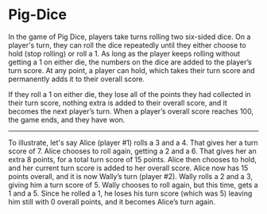 # Pig-Dice
In the game of Pig Dice, players take turns rolling two six-sided dice. 
On a player's turn, they can roll the dice repeatedly until they either choose to hold (stop rolling) or roll a 1. 
As long as the player keeps rolling without getting a 1 on either die, the numbers on the dice are added to the player’s
turn score. At any point, a player can hold, which takes their turn score and permanently adds it to their overall score. 

If they roll a 1 on either die, they lose all of the points they had collected in their
turn score, nothing extra is added to their overall score, and it becomes the next player’s turn. 
When a player’s overall score reaches 100, the game ends, and they have won.


---
To illustrate, let's say Alice (player #1) rolls a 3 and a 4. That gives her a turn score of 7. 
Alice chooses to roll again, getting a 2 and a 6. That gives her an extra 8 points, for a total turn score of 15 points.
Alice then chooses to hold, and her current turn score is added to her overall score. 
Alice now has 15 points overall, and it is now Wally’s turn (player #2). 
Wally rolls a 2 and a 3, giving him a turn score of 5. 
Wally chooses to roll again, but this time, gets a 1 and a 5. 
Since he rolled a 1, he loses his turn score (which was 5) leaving him still with 0 overall points, and it becomes Alice’s turn again.
